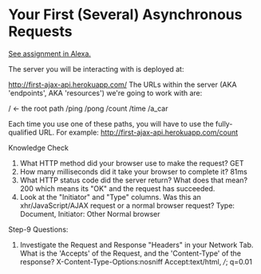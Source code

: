 # Your First (Several) Asynchronous Requests

[See assignment in Alexa.](https://alexa.bitmaker.co/cohorts/67/assignments/2055/latest)

The server you will be interacting with is deployed at:

http://first-ajax-api.herokuapp.com/
The URLs within the server (AKA 'endpoints', AKA 'resources') we're going to work with are:

/ <- the root path
/ping
/pong
/count
/time
/a_car

Each time you use one of these paths, you will have to use the fully-qualified URL. For example: http://first-ajax-api.herokuapp.com/count

Knowledge Check
1. What HTTP method did your browser use to make the request?
GET
2. How many milliseconds did it take your browser to complete it?
81ms
3. What HTTP status code did the server return? What does that mean? 200 which means its "OK" and the request has succeeded.
4. Look at the "Initiator" and "Type" columns. Was this an xhr/JavaScript/AJAX request or a normal browser request?
Type: Document, Initiator: Other
Normal browser



Step-9 Questions:
1. Investigate the Request and Response "Headers" in your Network Tab. What is the 'Accepts' of the Request, and the 'Content-Type' of the response?
X-Content-Type-Options:nosniff
Accept:text/html, */*; q=0.01
